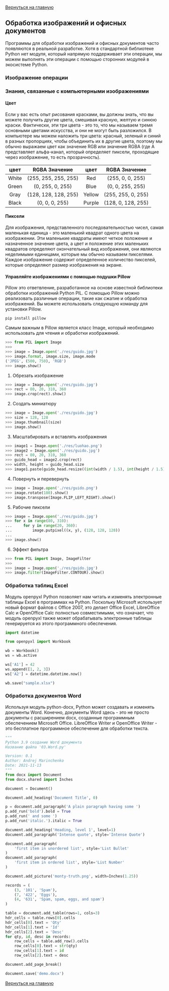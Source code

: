 [Вернуться на главную](https://github.com/BEPb/Python-100-days)


## Обработка изображений и офисных документов

Программы для обработки изображений и офисных документов часто появляются в реальной разработке. Хотя в стандартной 
библиотеке Python нет модуля, который напрямую поддерживает эти операции, мы можем выполнять эти операции с помощью 
сторонних модулей в экосистеме Python.

### Изображение операции

### Знания, связанные с компьютерными изображениями 
#### Цвет
Если у вас есть опыт рисования красками, вы должны знать, что вы можете получить другие цвета, смешивая красную, 
желтую и синюю краски. Фактически, эти три цвета - это то, что мы называем тремя основными цветами искусства, и они 
не могут быть разложился. В компьютере мы можем наложить три цвета: красный, зеленый и синий в 
разных пропорциях, чтобы объединить их в другие цвета, поэтому мы обычно выражаем цвет как значение RGB или 
значение RGBA (где A представляет альфа-канал, который определяет пиксели, проходящие через изображение, то есть 
прозрачность).

   | цвет  |        RGBA Значение        |  цвет  |       RGBA Значение       |
   | :---: | :------------------: | :----: | :----------------: |
   | White | (255, 255, 255, 255) |  Red   |  (255, 0, 0, 255)  |
   | Green |   (0, 255, 0, 255)   |  Blue  |  (0, 0, 255, 255)  |
   | Gray  | (128, 128, 128, 255) | Yellow | (255, 255, 0, 255) |
   | Black |    (0, 0, 0, 255)    | Purple | (128, 0, 128, 255) |

#### Пиксели
Для изображения, представленного последовательностью чисел, самая маленькая единица - это маленький квадрат одного 
цвета на изображении. Эти маленькие квадраты имеют четкое положение и назначенное значение цвета, а цвет и 
положение этих маленьких квадратов определяют окончательный вид изображения, они являются неделимыми единицами, 
которые мы обычно называем пикселями. Каждое изображение содержит определенное количество пикселей, которые 
определяют размер изображения на экране.

#### Управляйте изображениями с помощью подушки Pillow

Pillow это ответвление, разработанное на основе известной библиотеки обработки изображений Python PIL. С помощью 
Pillow можно реализовать различные операции, такие как сжатие и обработка изображений. Вы можете использовать 
следующую команду для установки Pillow.

```Shell
pip install pillow
```

Самым важным в Pillow является класс Image, который необходимо использовать для чтения и обработки изображений.

```Python
>>> from PIL import Image
>>>
>>> image = Image.open('./res/guido.jpg')
>>> image.format, image.size, image.mode
('JPEG', (500, 750), 'RGB')
>>> image.show()
```

1. Обрезать изображение

```Python
>>> image = Image.open('./res/guido.jpg')
>>> rect = 80, 20, 310, 360
>>> image.crop(rect).show()
```


2. Создать миниатюру

```Python
>>> image = Image.open('./res/guido.jpg')
>>> size = 128, 128
>>> image.thumbnail(size)
>>> image.show()
```


3. Масштабировать и вставлять изображения

```Python
>>> image1 = Image.open('./res/luohao.png')
>>> image2 = Image.open('./res/guido.jpg')
>>> rect = 80, 20, 310, 360
>>> guido_head = image2.crop(rect)
>>> width, height = guido_head.size
>>> image1.paste(guido_head.resize((int(width / 1.5), int(height / 1.5))), (172, 40))
```


4. Повернуть и перевернуть

```Python
>>> image = Image.open('./res/guido.png')
>>> image.rotate(180).show()
>>> image.transpose(Image.FLIP_LEFT_RIGHT).show()
```


5. Рабочие пиксели

```Python
>>> image = Image.open('./res/guido.jpg')
>>> for x in range(80, 310):
...     for y in range(20, 360):
...         image.putpixel((x, y), (128, 128, 128))
... 
>>> image.show()
   ```

6. Эффект фильтра

```Python
>>> from PIL import Image, ImageFilter
>>>
>>> image = Image.open('./res/guido.jpg')
>>> image.filter(ImageFilter.CONTOUR).show()
```


### Обработка таблиц Excel

Модуль openpyxl Python позволяет нам читать и изменять электронные таблицы Excel в программах на Python. Поскольку 
 Microsoft использует новый формат файлов с Office 2007, это делает Office Excel, LibreOffice Calc и OpenOffice 
Calc полностью совместимыми, что означает, что модуль openpyxl также может обрабатывать электронные таблицы 
генерируется из этого программного обеспечения.

```Python
import datetime

from openpyxl import Workbook

wb = Workbook()
ws = wb.active

ws['A1'] = 42
ws.append([1, 2, 3])
ws['A2'] = datetime.datetime.now()

wb.save("sample.xlsx")
```

### Обработка документов Word

Используя модуль python-docx, Python может создавать и изменять документы Word. Конечно, документы Word здесь - это 
не просто документы с расширением docx, созданные программным обеспечением Microsoft Office. LibreOffice Writer и 
OpenOffice Writer - это бесплатное программное обеспечение для обработки текста.

```Python
"""
Python 3.9 создание Word документа
Название файла '03.Word.py'

Version: 0.1
Author: Andrej Marinchenko
Date: 2021-11-13
"""
from docx import Document
from docx.shared import Inches

document = Document()

document.add_heading('Document Title', 0)

p = document.add_paragraph('A plain paragraph having some ')
p.add_run('bold').bold = True
p.add_run(' and some ')
p.add_run('italic.').italic = True

document.add_heading('Heading, level 1', level=1)
document.add_paragraph('Intense quote', style='Intense Quote')

document.add_paragraph(
    'first item in unordered list', style='List Bullet'
)
document.add_paragraph(
    'first item in ordered list', style='List Number'
)

document.add_picture('monty-truth.png', width=Inches(1.25))

records = (
    (3, '101', 'Spam'),
    (7, '422', 'Eggs'),
    (4, '631', 'Spam, spam, eggs, and spam')
)

table = document.add_table(rows=1, cols=3)
hdr_cells = table.rows[0].cells
hdr_cells[0].text = 'Qty'
hdr_cells[1].text = 'Id'
hdr_cells[2].text = 'Desc'
for qty, id, desc in records:
    row_cells = table.add_row().cells
    row_cells[0].text = str(qty)
    row_cells[1].text = id
    row_cells[2].text = desc

document.add_page_break()

document.save('demo.docx')
```


[Вернуться на главную](https://github.com/BEPb/Python-100-days)
